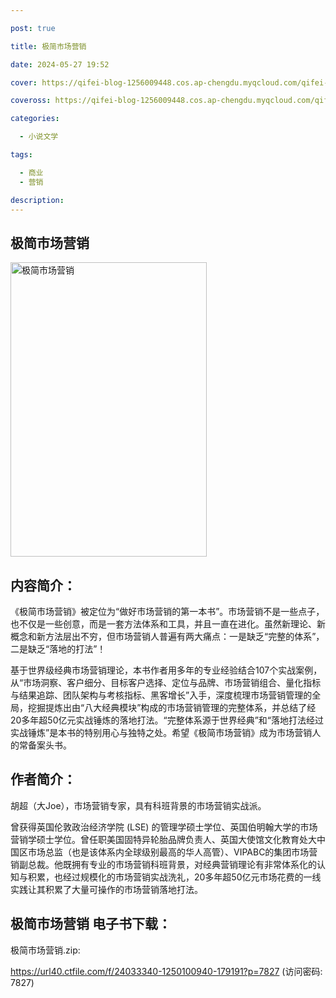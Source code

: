 ```yaml
---

post: true

title: 极简市场营销

date: 2024-05-27 19:52

cover: https://qifei-blog-1256009448.cos.ap-chengdu.myqcloud.com/qifei-blog/6620bf370ea9cb14036af94e.jpg

coveross: https://qifei-blog-1256009448.cos.ap-chengdu.myqcloud.com/qifei-blog/6620bf370ea9cb14036af94e.jpg

categories:

  - 小说文学

tags:

  - 商业
  - 营销

description:
---
```


##  极简市场营销

<img alt="极简市场营销 " class="aligncenter loaded" data-was-processed="true" decoding="async" fetchpriority="high" height="471" src="https://qifei-blog-1256009448.cos.ap-chengdu.myqcloud.com/qifei-blog/6620bf370ea9cb14036af94e.jpg " style="cursor: zoom-in;" width="314"/>

## 内容简介：

《极简市场营销》被定位为“做好市场营销的第一本书”。市场营销不是一些点子，也不仅是一些创意，而是一套方法体系和工具，并且一直在进化。虽然新理论、新概念和新方法层出不穷，但市场营销人普遍有两大痛点：一是缺乏“完整的体系”，二是缺乏“落地的打法”！

基于世界级经典市场营销理论，本书作者用多年的专业经验结合107个实战案例，从“市场洞察、客户细分、目标客户选择、定位与品牌、市场营销组合、量化指标与结果追踪、团队架构与考核指标、黑客增长”入手，深度梳理市场营销管理的全局，挖掘提炼出由“八大经典模块”构成的市场营销管理的完整体系，并总结了经20多年超50亿元实战锤炼的落地打法。“完整体系源于世界经典”和“落地打法经过实战锤炼”是本书的特别用心与独特之处。希望《极简市场营销》成为市场营销人的常备案头书。

## 作者简介：

胡超（大Joe），市场营销专家，具有科班背景的市场营销实战派。

曾获得英国伦敦政治经济学院 (LSE) 的管理学硕士学位、英国伯明翰大学的市场营销学硕士学位。曾任职美国固特异轮胎品牌负责人、英国大使馆文化教育处大中国区市场总监（也是该体系内全球级别最高的华人高管）、VIPABC的集团市场营销副总裁。他既拥有专业的市场营销科班背景，对经典营销理论有非常体系化的认知与积累，也经过规模化的市场营销实战洗礼，20多年超50亿元市场花费的一线实践让其积累了大量可操作的市场营销落地打法。

## 极简市场营销 电子书下载：
极简市场营销.zip: 

https://url40.ctfile.com/f/24033340-1250100940-179191?p=7827 (访问密码: 7827)
